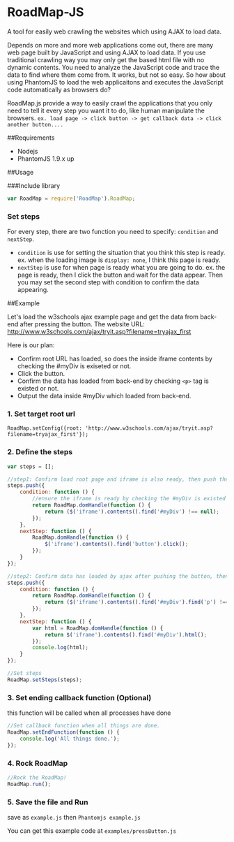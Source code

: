 RoadMap-JS
==========

A tool for easily web crawling the websites which using AJAX to load data.

Depends on more and more web applications come out, there are many web page built by JavaScript and using AJAX to load data. If you use traditional crawling way you may only get the based html file with no dynamic contents. You need to analyze the JavaScript code and trace the data to find where them come from. It works, but not so easy. So how about using PhantomJS to load the web applicaitons and executes the JavaScript code automatically as browsers do?

RoadMap.js provide a way to easily crawl the applications that you only need to tell it every step you want it to do, like human manipulate the browsers. ```ex. load page -> click button -> get callback data -> click another button....```

##Requirements
- Nodejs 
- PhantomJS 1.9.x up

##Usage

###Include library
```JavaScript
var RoadMap = require('RoadMap').RoadMap;
```

### Set steps
For every step, there are two function you need to specify: ```condition``` and ```nextStep```.
- ```condition``` is use for setting the situation that you think this step is ready. ex. when the loading image is ```display: none```, I think this page is ready.
- ```nextStep``` is use for when page is ready what you are going to do. ex. the page is ready, then I click the button and wait for the data appear. Then you may set the second step with condition to confirm the data appearing. 

##Example

Let's load the w3schools ajax example page and get the data from back-end after pressing the button.
The website URL: http://www.w3schools.com/ajax/tryit.asp?filename=tryajax_first

Here is our plan:
- Confirm root URL has loaded, so does the inside iframe contents by checking the #myDiv is exiseted or not.
- Click the button.
- Confirm the data has loaded from back-end by checking ```<p>``` tag is existed or not.
- Output the data inside #myDiv which loaded from back-end.

### 1. Set target root url
```RoadMap.setConfig({root: 'http://www.w3schools.com/ajax/tryit.asp?filename=tryajax_first'});```

### 2. Define the steps 
```JavaScript
var steps = [];

//step1: Confirm load root page and iframe is also ready, then push the button.
steps.push({
    condition: function () {
        //ensure the iframe is ready by checking the #myDiv is existed
        return RoadMap.domHandle(function () {
            return ($('iframe').contents().find('#myDiv') !== null);
        });
    },
    nextStep: function () {
        RoadMap.domHandle(function () {
            $('iframe').contents().find('button').click();
        });
    }
});

//step2: Confirm data has loaded by ajax after pushing the button, then get the data in #myDiv.
steps.push({
    condition: function () {
        return RoadMap.domHandle(function () {
            return ($('iframe').contents().find('#myDiv').find('p') !== null);
        });
    },
    nextStep: function () {
        var html = RoadMap.domHandle(function () {
            return $('iframe').contents().find('#myDiv').html();
        });
        console.log(html);
    }
});

//Set steps
RoadMap.setSteps(steps);
```

### 3. Set ending callback function (Optional)
this function will be called when all processes have done
```JavaScript
//Set callback function when all things are done.
RoadMap.setEndFunction(function () {
    console.log('All things done.');
});
```

### 4. Rock RoadMap
```JavaScript
//Rock the RoadMap!
RoadMap.run();
```

### 5. Save the file and Run
save as ```example.js```
then
```Phantomjs example.js```

You can get this example code at ```examples/pressButton.js```
